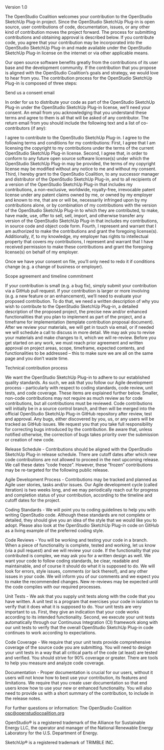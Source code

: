 Version 1.0

The OpenStudio Coalition welcomes your contribution to the OpenStudio SketchUp Plug-in project. Since the OpenStudio SketchUp Plug-in is open source, user contributions of code, documentation, issues, or any other kind of contribution moves the project forward. The process for submitting contributions and obtaining approval is described below. If you contribute code, you agree that your contribution may be incorporated into the OpenStudio SketchUp Plug-in and made available under the OpenStudio SketchUp Plug-in license on the internet or via other applicable means.

Our open source software benefits greatly from the contributions of its user base and the development community. If the contribution that you propose is aligned with the OpenStudio Coalition’s goals and strategy, we would love to hear from you. The contribution process for the OpenStudio SketchUp Plug-in is composed of three steps:

Send us a consent email

In order for us to distribute your code as part of the OpenStudio SketchUp Plug-in under the OpenStudio SketchUp Plug-in license, we’ll need your consent. An email from you acknowledging that you understand these terms and agree to them is all that will be asked of any contributor. The return email from you should include the following text and a list of co-contributors (if any):

I agree to contribute to the OpenStudio SketchUp Plug-in. I agree to the following terms and conditions for my contributions: First, I agree that I am licensing the copyright to my contributions under the terms of the current OpenStudio SketchUp Plug-in license. Second, I agree that, in order to conform to any future open source software license(s) under which the OpenStudio SketchUp Plug-in may be provided, the terms of my copyright license may be modified without any notice to me and without my consent. Third, I hereby grant to the OpenStudio Coalition, to any successor manager and distributor of the OpenStudio SketchUp Plug-in, and to all recipients of a version of the OpenStudio SketchUp Plug-in that includes my contributions, a non-exclusive, worldwide, royalty-free, irrevocable patent license under any patent claims owned by me, or owned by my employer and known to me, that are or will be, necessarily infringed upon by my contributions alone, or by combination of my contributions with the version of the OpenStudio SketchUp Plug-in to which they are contributed, to make, have made, use, offer to sell, sell, import, and otherwise transfer any version of the OpenStudio SketchUp Plug-in that includes my contributions, in source code and object code form. Fourth, I represent and warrant that I am authorized to make the contributions and grant the foregoing license(s). Additionally, if, to my knowledge, my employer has rights to intellectual property that covers my contributions, I represent and warrant that I have received permission to make these contributions and grant the foregoing license(s) on behalf of my employer.

Once we have your consent on file, you’ll only need to redo it if conditions change (e.g. a change of business or employer).


Scope agreement and timeline commitment

If your contribution is small (e.g. a bug fix), simply submit your contribution via a GitHub pull request. If your contribution is larger or more involving (e.g. a new feature or an enhancement), we’ll need to evaluate your proposed contribution. To do that, we need a written description of why you wish to contribute to the OpenStudio SketchUp Plug-in, a detailed description of the proposed project, the precise new and/or enhanced functionalities that you plan to implement as part of the project, and a timeframe for implementation (template contribution proposal document). After we review your materials, we will get in touch via email, or if needed we will schedule a call to discuss in more detail. We may ask you to revise your materials and make changes to it, which we will re-review. Before you get started on any work, we must reach prior agreement and written approval on project areas, scope, timeframe, expected contents, and functionalities to be addressed – this to make sure we are all on the same page and you don’t waste time.


Technical contribution process

We want the OpenStudio SketchUp Plug-in to adhere to our established quality standards. As such, we ask that you follow our Agile development process - particularly with respect to coding standards, code review, unit tests, and code coverage. These items are explained further below. Smaller, non-code contributions may not require as much review as for code contributions, but all contributions must be reviewed. Code contributions will initially be in a source control branch, and then will be merged into the official OpenStudio SketchUp Plug-in GitHub repository after review, test and approval. Any bugs, either discovered by you, us, or any users will be tracked as GitHub issues. We request you that you take full responsibility for correcting bugs introduced by the contribution. Be aware that, unless notified otherwise, the correction of bugs takes priority over the submission or creation of new code.


Release Schedule - Contributions should be aligned with the OpenStudio SketchUp Plug-in release schedule. There are cutoff dates after which new code contributions are not allowed to proceed in the next upcoming release. We call these dates “code freeze”. However, these “frozen” contributions may be re-targeted for the following public release.

Agile Development Process - Contributions may be tracked and planned as Agile user stories, tasks and/or issues. Our Agile development cycle (called iteration) is two weeks long, and we may periodically reach out for progress and completion status of your contribution, according to the timeline and cutoff dates for the project.

Coding Standards - We will point you to coding guidelines to help you with writing OpenStudio code. Although these standards are not complete or detailed, they should give you an idea of the style that we would like you to adopt. Please also look at the OpenStudio SketchUp Plug-in code on GitHub as a living example of the preferred coding style.

Code Reviews - You will be working and testing your code in a branch. When a piece of functionality is complete, tested and working, let us know (via a pull request) and we will review your code. If the functionality that you contributed is complex, we may ask you for a written design as well. We want your code to follow coding standards, be clear, readable and maintainable, and of course it should do what it is supposed to do. We will look for errors, style issues, comments (or lack thereof), and any other issues in your code. We will inform you of our comments and we expect you to make the recommended changes. New re-reviews may be expected until the code complies with our required processes.

Unit Tests - We ask that you supply unit tests along with the code that you have written. A unit test is a program that exercises your code in isolation to verify that it does what it is supposed to do. Your unit tests are very important to us. First, they give an indication that your code works according to its intended functionality. Second, we execute your unit tests automatically through our Continuous Integration (CI) framework along with our unit tests to verify that the overall OpenStudio SketchUp Plug-in code continues to work according to expectations.

Code Coverage - We require that your unit tests provide comprehensive coverage of the source code you are submitting. You will need to design your unit tests in a way that all critical parts of the code (at least) are tested and verified. You should strive for 90% coverage or greater. There are tools to help you measure and analyze code coverage.

Documentation - Proper documentation is crucial for our users, without it users will not know how to best use your contribution, its features and limitations. We require that you create user documentation so that end users know how to use your new or enhanced functionality. You will also need to provide us with a short summary of the contribution, to include in the release notes.

For further questions or information:
The OpenStudio Coalition
osc@openstudiocoalition.org

OpenStudio® is a registered trademark of the Alliance for Sustainable Energy LLC, the operator and manager of the National Renewable Energy Laboratory for the U.S. Department of Energy.

SketchUp® is a registered trademark of TRIMBLE INC.

